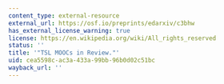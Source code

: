 ```yaml
---
content_type: external-resource
external_url: https://osf.io/preprints/edarxiv/c3bhw
has_external_license_warning: true
license: https://en.wikipedia.org/wiki/All_rights_reserved
status: ''
title: '"TSL MOOCs in Review."'
uid: cea5598c-ac3a-433a-99bb-96b0d02c51bc
wayback_url: ''
---
```

